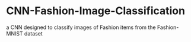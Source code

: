 # CNN-Fashion-Image-Classification
a CNN designed to classify images of Fashion items from the Fashion-MNIST dataset
